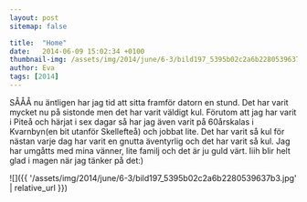 ```yaml
---
layout: post
sitemap: false

title:  "Home"
date:   2014-06-09 15:02:34 +0100
thumbnail-img: /assets/img/2014/june/6-3/bild197_5395b02c2a6b2280539637b3.jpg
author: Eva
tags: [2014]
---
```


SÅÅÅ nu äntligen har jag tid att sitta framför datorn en stund. Det har varit mycket nu på sistonde men det har varit väldigt kul. Förutom att jag har varit i Piteå och härjat i sex dagar så har jag även varit på 60årskalas i Kvarnbyn(en bit utanför Skellefteå) och jobbat lite. Det har varit så kul för nästan varje dag har varit en gnutta äventyrlig och det har varit så kul. Jag har umgåtts med mina vänner, lite familj och det är ju guld värt. Iiih blir helt glad i magen när jag tänker på det:)

![]({{ '/assets/img/2014/june/6-3/bild197_5395b02c2a6b2280539637b3.jpg'  | relative_url }})

